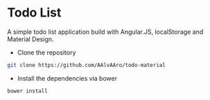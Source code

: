 Todo List
===

A simple todo list application build with Angular.JS, localStorage and Material Design.

* Clone the repository
```bash
git clone https://github.com/AAlvAAro/todo-material
```
 * Install the dependencies via bower

```bash
bower install
```



